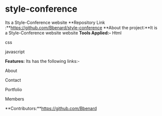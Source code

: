 # style-conference
Its a Style-Conference website
**Repository Link :**https://github.com/Bbenard/style-conference
**About the project:**It is a Style-Conference website website
**Tools Applied:-**
Html

css 

javascript

**Features:** Its has the following links:-

About

Contact

Portfolio

Members

**Contributors:**https://github.com/Bbenard









